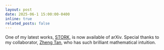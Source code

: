 ```yaml
---
layout: post
date: 2025-06-1 15:00:00-0400
inline: true
related_posts: false
---
```

One of my latest works, [STORK](https://arxiv.org/abs/2505.24210), is now available of arXiv. Special thanks to my collaborator, [Zheng Tan](https://zt220501.github.io), who has such brilliant mathematical intuition.
